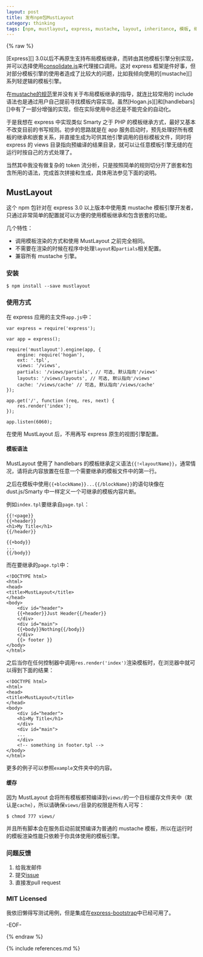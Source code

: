 ```yaml
---
layout: post
title: 发布npm包MustLayout
category: thinking
tags: [npm, mustlayout, express, mustache, layout, inheritance, 模板, 继承, 布局]
---
```


{% raw %}

[Express][] 3.0以后不再原生支持布局模板继承，而转由其他模板引擎分别实现，并可以选择使用[consolidate.js](https://github.com/visionmedia/consolidate.js)来代理接口调用。这对 express 框架是件好事，但对部分模板引擎的使用者造成了比较大的问题，比如我倾向使用的[mustache][]系列轻逻辑的模板引擎。

在[mustache的规范](http://mustache.github.io/mustache.5.html)里并没有关于布局模板继承的指导，就连比较常用的 include 语法也是通过用户自己提前寻找模板内容实现。虽然[Hogan.js][]和[handlebars][]中有了一部分增强的实现，但在实际使用中总还是不能完全的自动化。

于是我想在 express 中实现类似 Smarty 之于 PHP 的模板继承方式，最好又基本不改变目前的书写规则。初步的思路就是在 app 服务启动时，预先处理好所有模板的继承和嵌套关系，并直接生成为可供其他引擎调用的目标模板文件，同时将 express 的 views 目录指向预编译的结果目录，就可以让任意模板引擎无缝的在运行时按自己的方式处理了。

当然其中我没有做复杂的 token 流分析，只是按照简单的规则切分开了嵌套和包含所用的语法，完成首次拼接和生成，具体用法参见下面的说明。

## MustLayout ##

这个 npm 包针对在 express 3.0 以上版本中使用类 mustache 模板引擎开发者，只通过非常简单的配置就可以方便的使用模板继承和包含嵌套的功能。

几个特性：

* 调用模板渲染的方式和使用 MustLayout 之前完全相同。
* 不需要在渲染的时候在程序中处理`layout`和`partials`相关配置。
* 兼容所有 mustache 引擎。

### 安装 ###

	$ npm install --save mustlayout

### 使用方式 ###

在 express 应用的主文件`app.js`中：

	var express = require('express');

	var app = express();

	require('mustlayout').engine(app, {
	    engine: require('hogan'),
	    ext: '.tpl',
	    views: '/views',
	    partials: '/views/partials', // 可选, 默认指向'/views'
	    layouts: '/views/layouts', // 可选, 默认指向'/views'
	    cache: '/views/cache' // 可选, 默认指向'/views/cache'
	});

	app.get('/', function (req, res, next) {
	    res.render('index');
	});

	app.listen(6060);

在使用 MustLayout 后，不用再写 express 原生的视图引擎配置。

#### 模板语法 ####

MustLayout 使用了 handlebars 的模板继承定义语法`{{!<layoutName}}`，通常情况，请将此内容放置在任意一个需要继承的模板文件中的第一行。

之后在模板中使用`{{+blockName}}...{{/blockName}}`的语句块像在 dust.js/Smarty 中一样定义一个可继承的模板内容片断。

例如`index.tpl`要继承自`page.tpl`：

	{{!<page}}
	{{+header}}
	<h1>My Title</h1>
	{{/header}}

	{{+body}}
	...
	{{/body}}

而在要继承的`page.tpl`中：

	<!DOCTYPE html>
	<html>
	<head>
	<title>MustLayout</title>
	</head>
	<body>
		<div id="header">
		{{+header}}Just Header{{/header}}
		</div>
		<div id="main">
		{{+body}}Nothing{{/body}}
		</div>
		{{> footer }}
	</body>
	</html>

之后当你在任何控制器中调用`res.render('index')`渲染模板时，在浏览器中就可以得到下面的结果：

	<!DOCTYPE html>
	<html>
	<head>
	<title>MustLayout</title>
	</head>
	<body>
		<div id="header">
		<h1>My Title</h1>
		</div>
		<div id="main">
		...
		</div>
		<!-- something in footer.tpl -->
	</body>
	</html>

更多的例子可以参照`example`文件夹中的内容。

#### 缓存 ####

因为 MustLayout 会将所有模板都预编译到`views/`的一个目标缓存文件夹中（默认是`cache`），所以请确保`views/`目录的权限是所有人可写：

	$ chmod 777 views/

并且所有脚本会在服务启动前就预编译为普通的 mustache 模板，所以在运行时的模板渲染性能只依赖于你具体使用的模板引擎。

### 问题反馈 ###

1. 给我发邮件
2. 提交[issue](https://github.com/mytharcher/mustlayout/issues)
3. 直接发pull request

### MIT Licensed ###

我依旧懒得写测试用例，但是集成在[express-bootstrap](https://github.com/mytharcher/express-bootstrap)中已经可用了。

-EOF-

{% endraw %}

{% include references.md %}
